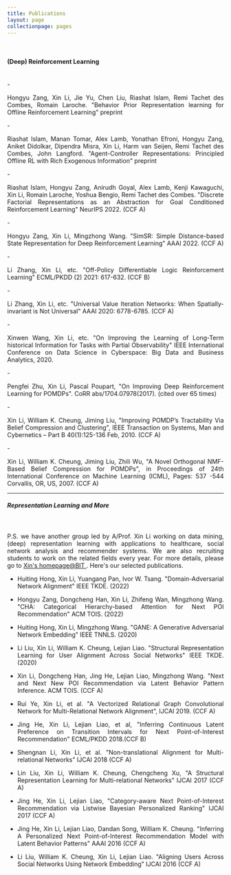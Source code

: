```yaml
---
title: Publications
layout: page
collectionpage: pages
---
```


<br>

#### (Deep) Reinforcement Learning

<br>
- <p style="text-align:justify;">Hongyu Zang, Xin Li, Jie Yu, Chen Liu, Riashat Islam, Remi Tachet des Combes, Romain Laroche. "Behavior Prior Representation learning for Offline Reinforcement Learning" preprint </p>
- <p style="text-align:justify;">Riashat Islam, Manan Tomar, Alex Lamb, Yonathan Efroni, Hongyu Zang, Aniket Didolkar, Dipendra Misra, Xin Li, Harm van Seijen, Remi Tachet des Combes, John Langford. "Agent-Controller Representations: Principled Offline RL with Rich Exogenous Information" preprint </p>
- <p style="text-align:justify;">Riashat Islam, Hongyu Zang, Anirudh Goyal, Alex Lamb, Kenji Kawaguchi, Xin Li, Romain Laroche, Yoshua Bengio, Remi Tachet des Combes. "Discrete Factorial Representations as an Abstraction for Goal Conditioned Reinforcement Learning" NeurIPS 2022. (CCF A)</p>
- <p style="text-align:justify;">Hongyu Zang, Xin Li, Mingzhong Wang. "SimSR: Simple Distance-based State Representation for Deep Reinforcement Learning" AAAI 2022. (CCF A)</p>
- <p style="text-align:justify;">Li Zhang, Xin Li, etc. "Off-Policy Differentiable Logic Reinforcement Learning" ECML/PKDD (2) 2021: 617-632. (CCF B)</p>
- <p style="text-align:justify;">Li Zhang, Xin Li, etc. "Universal Value Iteration Networks: When Spatially-invariant is Not Universal" AAAI 2020: 6778-6785. (CCF A)</p>
- <p style="text-align:justify;">Xinwen Wang, Xin Li, etc. "On Improving the Learning of Long-Term historical Information for Tasks with Partial Observability" IEEE International Conference on Data Science in Cyberspace: Big Data and Business Analytics, 2020.</p>
- <p style="text-align:justify;">Pengfei Zhu, Xin Li, Pascal Poupart, "On Improving Deep Reinforcement Learning for POMDPs". CoRR abs/1704.07978(2017). (cited over 65 times)</p>
- <p style="text-align:justify;">Xin Li, William K. Cheung, Jiming Liu, "Improving POMDP’s Tractability Via Belief Compression and Clustering", IEEE Transaction on Systems, Man and Cybernetics – Part B 40(1):125-136 Feb, 2010. (CCF A)</p>
- <p style="text-align:justify;">Xin Li, William K. Cheung, Jiming Liu, Zhili Wu, "A Novel Orthogonal NMF-Based Belief Compression for POMDPs", in Proceedings of 24th International Conference on Machine Learning (ICML), Pages: 537 -544 Corvallis, OR, US, 2007. (CCF A) </p>


---

##### Representation Learning and More

<br>

<p style="text-align:justify;">P.S. we have another group led by A/Prof. Xin Li working on data mining, (deep) representation learning with applications to healthcare, social network analysis and recommender systems. We are also recruiting students to work on the related fields every year. For more details, please go to <a href="http://cs.bit.edu.cn/szdw/jsml/js/lixin/index.htm" > Xin's homepage@BIT </a>.  Here's our selected publications. </p>

- <p style="text-align:justify;">Huiting Hong, Xin Li, Yuangang Pan, Ivor W. Tsang. "Domain-Adversarial Network Alignment" IEEE TKDE. (2022) </p>

- <p style="text-align:justify;">Hongyu Zang, Dongcheng Han, Xin Li, Zhifeng Wan, Mingzhong Wang. "CHA: Categorical Hierarchy-based Attention for Next POI Recommendation" ACM TOIS. (2022) </p>

- <p style="text-align:justify;">Huiting Hong, Xin Li, Mingzhong Wang. "GANE: A Generative Adversarial Network Embedding" IEEE TNNLS. (2020)</p>

- <p style="text-align:justify;">Li Liu, Xin Li, William K. Cheung, Lejian Liao. "Structural Representation Learning for User Alignment Across Social Networks" IEEE TKDE. (2020)</p>

- <p style="text-align:justify;">Xin Li, Dongcheng Han, Jing He, Lejian Liao, Mingzhong Wang. "Next and Next New POI Recommendation via Latent Behavior Pattern Inference. ACM TOIS. (CCF A)</p>

- <p style="text-align:justify;">Rui Ye, Xin Li, et al. "A Vectorized Relational Graph Convolutional Network for Multi-Relational Network Alignment", IJCAI 2019. (CCF A)</p>

- <p style="text-align:justify;">Jing He, Xin Li, Lejian Liao, et al, "Inferring Continuous Latent Preference on Transition Intervals for Next Point-of-Interest Recommendation" ECML/PKDD 2018.(CCF B)</p>

- <p style="text-align:justify;">Shengnan Li, Xin Li, et al. "Non-translational Alignment for Multi-relational Networks" IJCAI 2018 (CCF A)</p>

- <p style="text-align:justify;">Lin Liu, Xin Li, William K. Cheung, Chengcheng Xu, "A Structural Representation Learning for Multi-relational Networks" IJCAI 2017 (CCF A)</p>

- <p style="text-align:justify;">Jing He, Xin Li, Lejian Liao, "Category-aware Next Point-of-Interest Recommendation via Listwise Bayesian Personalized Ranking" IJCAI 2017 (CCF A)</p>

- <p style="text-align:justify;">Jing He, Xin Li, Lejian Liao, Dandan Song, William K. Cheung. "Inferring A Personalized Next Point-of-Interest Recommendation Model with Latent Behavior Patterns" AAAI 2016 (CCF A)</p>

- <p style="text-align:justify;">Li Liu, William K. Cheung, Xin Li, Lejian Liao. "Aligning Users Across Social Networks Using Network Embedding" IJCAI 2016 (CCF A)</p>

<!--- ##### Conference

- 

##### Preprints

- 
- 

---

##### 2018
- 
  

---

##### 2017

- <a href="https://cims.nyu.edu/~brenden/papers/LakeEtAl2017BBS.pdf">Lake, B. M., Ullman, T. D., Tenenbaum, J. B., and Gershman, S. J. (2017). Building machines that learn and think like people.</a> <em>Behavioral and Brain Sciences</em>, 40, E253.

- <a href="https://cims.nyu.edu/~brenden/papers/RotheEtAl2017NIPS.pdf">Rothe, A., Lake, B. M., and Gureckis, T. M. (2017). Question asking as program generation.</a> <em> Advances in Neural Information Processing Systems 30. </em> [<a href="https://cims.nyu.edu/~brenden/papers/RotheEtAl2017NIPS_supp.pdf">Supporting Info.</a>]
--->
